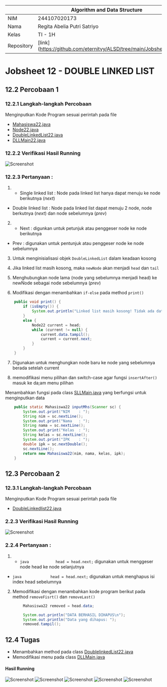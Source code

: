|  | Algorithm and Data Structure |
|--|--|
| NIM |  244107020173|
| Nama |  Regita Abelia Putri Satriyo |
| Kelas | TI - 1H |
| Repository | [link] (https://github.com/eternitvy/ALSD/tree/main/Jobsheet12) |
  

# Jobsheet 12 - DOUBLE LINKED LIST

## 12.2 Percobaan 1 

### 12.2.1 Langkah-langkah Percobaan

Menginputkan Kode Program sesuai perintah pada file 
- [Mahasiswa22.java](./sc_code/Mahasiswa22.java)
- [Node22.java](./sc_code/Node22.java)
- [DoubleLinkedList22.java](./sc_code/DoubleLinkedList22.java)
- [DLLMain22.java](./sc_code/DLLMain22.java)


### 12.2.2 Verifikasi Hasil Running

![Screenshot](img/V1.png)

### 12.2.3 Pertanyaan :

1. - Single linked list : Node pada linked list hanya dapat menuju ke node berikutnya (_next_)
- Double linked list : Node pada linked list dapat menuju 2 node, node berkutnya (_next_) dan node sebelumnya (_prev_)

2. - Next : digunkan untuk petunjuk atau penggeser node ke node berikutnya
- Prev : digunakan untuk pentunjuk atau penggeser node ke node sebelumnya

3. Untuk menginisialisasi objek `DoubleLinkedList` dalam keadaan kosong

4. Jika linked list masih kosong, maka `newNode` akan menjadi `head` dan `tail`

5. Menghubungkan node lama (node yang sebelumnya menjadi head) ke newNode sebagai node sebelumnya (_prev_)

6. Modifikasi dengan menambahkan `if-else` pada method `print()`
```java
    public void print() {
        if (isEmpty()) {
            System.out.println("Linked list masih kosong! Tidak ada data yang ditampilkan");
        } 
        else {
            Node22 current = head;
            while (current != null) {
                current.data.tampil();
                current = current.next;
            }
        }
    }
```

7. Digunakan untuk menghungkan node baru ke node yang sebelumnya berada setelah current

8. memodifikasi menu pilihan dan switch-case agar fungsi `insertAfter()` masuk ke da;am menu pilihan

Menambahkan fungsi pada class [SLLMain.java](./sc_code/SLLMain22.java) yang berfungsi untuk menginputkan data 
```java
    public static Mahasiswa22 inputMhs(Scanner sc) {
        System.out.print("NIM    : ");
        String nim = sc.nextLine();
        System.out.print("Nama   : ");
        String nama = sc.nextLine();
        System.out.print("Kelas  : ");
        String kelas = sc.nextLine();
        System.out.print("IPK    : ");
        double ipk = sc.nextDouble();
        sc.nextLine();
        return new Mahasiswa22(nim, nama, kelas, ipk);
    }
```

## 12.3 Percobaan 2

### 12.3.1 Langkah-langkah Percobaan

Menginputkan Kode Program sesuai perintah pada file 
- [DoubleLinkedlist22.java](./sc_code/DoubleLinkedList22.java)

### 2.2.3 Verifikasi Hasil Running

![Screenshot](img/V2.png)

### 2.2.4 Pertanyaan :
1. - ```java            head = head.next;``` digunakan untuk menggeser node head ke node selanjutnya
- ```java             head = head.next;``` digunakan untuk menghapus isi index head sebelumnya

2. Memodifikasi dengan menambahkan kode program berikut pada method ```removeFisrt()``` dan ```removeLast()```
```java
        Mahasiswa22 removed = head.data;
```
```java
        System.out.println("DATA BERHASIL DIHAPUS\n");
        System.out.println("Data yang dihapus: ");
        removed.tampil();
```

## 12.4 Tugas

- Menambahkan method pada class [DoublelinkedList22.java](./sc_code/DoubleLinkedList22.java)
- Memodifikasi menu pada class [DLLMain.java](./sc_code/DLLMain.java)

#### Hasil Running

![Screenshot](img/tugas.png)
![Screenshot](img/tugass.png)
![Screenshot](img/tugasss.png)
![Screenshot](img/tugassss.png)
![Screenshot](img/tugasssss.png)